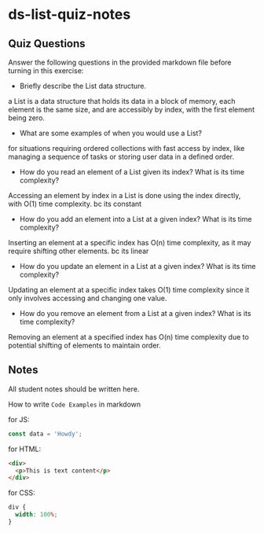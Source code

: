# ds-list-quiz-notes

## Quiz Questions

Answer the following questions in the provided markdown file before turning in this exercise:

- Briefly describe the List data structure.

a List is a data structure that holds its data in a block of memory, each element is the same size, and are accessibly by index, with the first element being zero.

- What are some examples of when you would use a List?

for situations requiring ordered collections with fast access by index, like managing a sequence of tasks or storing user data in a defined order.

- How do you read an element of a List given its index? What is its time complexity?

Accessing an element by index in a List is done using the index directly, with O(1) time complexity. bc its constant

- How do you add an element into a List at a given index? What is its time complexity?

Inserting an element at a specific index has O(n) time complexity, as it may require shifting other elements. bc its linear

- How do you update an element in a List at a given index? What is its time complexity?

Updating an element at a specific index takes O(1) time complexity since it only involves accessing and changing one value.

- How do you remove an element from a List at a given index? What is its time complexity?

Removing an element at a specified index has O(n) time complexity due to potential shifting of elements to maintain order.

## Notes

All student notes should be written here.

How to write `Code Examples` in markdown

for JS:

```javascript
const data = 'Howdy';
```

for HTML:

```html
<div>
  <p>This is text content</p>
</div>
```

for CSS:

```css
div {
  width: 100%;
}
```
